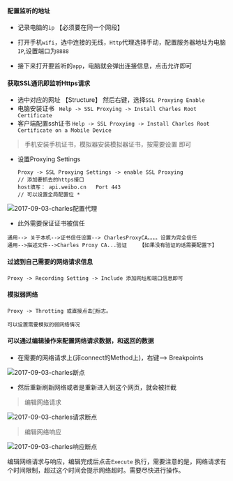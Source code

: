 #### 配置监听的地址

* 记录电脑的`ip`  【必须要在同一个网段】

* 打开手机`wifi`，选中连接的无线，`Http`代理选择手动，配置服务器地址为电脑`IP`,设置端口为`8888`

* 接下来打开要监听的`app`，电脑就会弹出连接信息，点击允许即可


#### 获取SSL通讯即监听Https请求

* 选中对应的网址 【Structure】 然后右键，选择`SSL Proxying Enable`
* 电脑安装证书 ` Help -> SSL Proxying -> Install Charles Root Certificate`
* 客户端配置ssh证书 `Help -> SSL Proxying -> Install Charles Root Certificate on a Mobile Device`

> 手机安装手机证书，模拟器安装模拟器证书，按需要设置 即可

* 设置Proxying Settings

  ```
  Proxy -> SSL Proxying Settings -> enable SSL Proxying 
  // 添加要抓去的https接口
  host填写： api.weibo.cn   Port 443
  // 可以设置全局配置位 *
  ```

![2017-09-03-charles配置代理](https://linfengwenyou.github.io/images/2017-09-03-charles配置代理.png)

* 此外需要保证证书被信任

```
通用--> 关于本机-->证书信任设置--> CharlesProxyCA。。。。设置为完全信任
通用-->描述文件-->Charles Proxy CA...验证    【如果没有验证的话需要配置下】
```



#### 过滤到自己需要的网络请求信息

``` 
Proxy -> Recording Setting -> Include 添加网址和端口信息即可
```

#### 模拟弱网络

```
Proxy -> Throtting 或直接点击🐢标志。

可以设置需要模拟的弱网络情况
```

#### 可以通过编辑操作来配置网络请求数据，和返回的数据 

* 在需要的网络请求上(非connect的Method上)，右键—> Breakpoints

![2017-09-03-charles断点](https://linfengwenyou.github.io/images/2017-09-03-charles断点.png)

* 然后重新刷新网络或者是重新进入到这个网页，就会被拦截

>  编辑网络请求

![2017-09-03-charles请求断点](https://linfengwenyou.github.io/images/2017-09-03-charles请求断点.png)

>  编辑网络响应

![2017-09-03-charles响应断点](https://linfengwenyou.github.io/images/2017-09-03-charles响应断点.png)

编辑网络请求与响应，编辑完成后点击`Execute` 执行，需要注意的是，网络请求有个时间限制，超过这个时间会提示网络超时。需要尽快进行操作。

